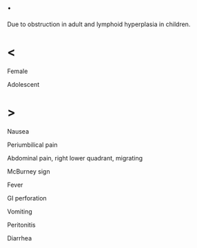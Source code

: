 # .

Due to obstruction in adult and lymphoid hyperplasia in children.

# <

Female

Adolescent

# >

Nausea

Periumbilical pain

Abdominal pain, right lower quadrant, migrating

McBurney sign

Fever

GI perforation

Vomiting

Peritonitis

Diarrhea
